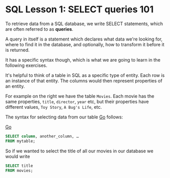 # SQL Lesson 1: SELECT queries 101

To retrieve data from a SQL database, we write SELECT statements, which are often referred to as **queries**.

A query in itself is a statement which declares what data we're looking for, where to find it in the database, and optionally, how to transform it before it is returned.

It has a specific syntax though, which is what we are going to learn in the following exercises.

It's helpful to think of a table in SQL as a specific type of entity. Each row is an instance of that entity. The columns would then represent properties of an entity.

For example on the right we have the table `Movies`. Each movie has the same properties, `title`, `director`, `year` etc, but their properties have different values, `Toy Story`, `A Bug's Life`, etc.

The syntax for selecting data from our table [Go](https://www.google.com) follows:

[Go](https://www.google.com)

```sql
SELECT column, another_column, …
FROM mytable;
```

So if we wanted to select the title of all our movies in our database we would write

```sql
SELECT title
FROM movies;
```
